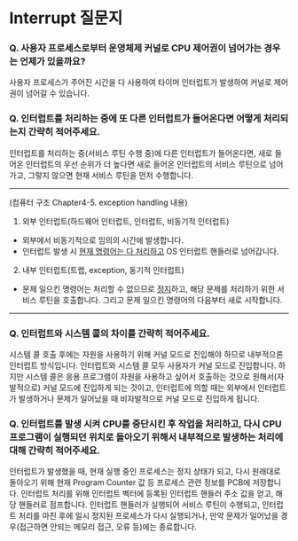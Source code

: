# Interrupt 질문지


### Q. 사용자 프로세스로부터 운영체제 커널로 CPU 제어권이 넘어가는 경우는 언제가 있을까요?

사용자 프로세스가 주어진 시간을 다 사용하여 타이머 인터럽트가 발생하여 커널로 제어권이 넘어갈 수 있습니다.

### Q. 인터럽트를 처리하는 중에 또 다른 인터럽트가 들어온다면 어떻게 처리되는지 간략히 적어주세요.

인터럽트를 처리하는 중(서비스 루틴 수행 중)에 다른 인터럽트가 들어온다면, 새로 들어온 인터럽트의 우선 순위가 더 높다면 새로 들어온 인터럽트의 서비스 루틴으로 넘어가고, 그렇지 않으면 현재 서비스 루틴을 먼저 수행합니다.

--------
(컴퓨터 구조 Chapter4-5. exception handling 내용)
1. 외부 인터럽트(하드웨어 인터럽트, 인터럽트, 비동기적 인터럽트)
- 외부에서 비동기적으로 임의의 시간에 발생합니다.
- 인터럽트 발생 시 <u>현재 명령어는 다 처리하고</u> OS 인터럽트 핸들러로 넘어갑니다.
2. 내부 인터럽트(트랩, exception, 동기적 인터럽트)
- 문제 일으킨 명령어는 처리할 수 없으므로 <u>정지</u>하고, 해당 문제를 처리하기 위한 서비스 루틴을 호출합니다. 그리고 문제 일으킨 명령어의 다음부터 새로 시작합니다.
--------


### Q. 인터럽트와 시스템 콜의 차이를 간략히 적어주세요.

시스템 콜 호출 후에는 자원을 사용하기 위해 커널 모드로 진입해야 하므로 내부적으론 인터럽트 방식입니다.
인터럽트와 시스템 콜 모두 사용자가 커널 모드로 진입합니다. 하지만 시스템 콜은 응용 프로그램이 자원을 사용하고 싶어서 호출하는 것으로 원해서(자발적으로) 커널 모드에 진입하게 되는 것이고, 인터럽트에 의할 때는 외부에서 인터럽트가 발생하거나 문제가 일어났을 때 비자발적으로 커널 모드로 진입하게 됩니다.

### Q. 인터럽트를 발생 시켜 CPU를 중단시킨 후 작업을 처리하고, 다시 CPU 프로그램이 실행되던 위치로 돌아오기 위해서 내부적으로 발생하는 처리에 대해 간략히 적어주세요.

인터럽트가 발생했을 때, 현재 실행 중인 프로세스는 정지 상태가 되고, 다시 원래대로 돌아오기 위해 현재 Program Counter 값 등 프로세스 관련 정보를 PCB에 저장합니다.
인터럽트 처리를 위해 인터럽트 벡터에 등록된 인터럽트 핸들러 주소 값을 얻고, 해당 핸들러로 점프합니다.
인터럽트 핸들러가 실행되어 서비스 루틴이 수행되고, 인터럽트 처리를 마친 후에 일시 정지된 프로세스가 다시 실행되거나, 만약 문제가 일어났을 경우(접근하면 안되는 메모리 접근, 오류 등)에는 종료합니다.
